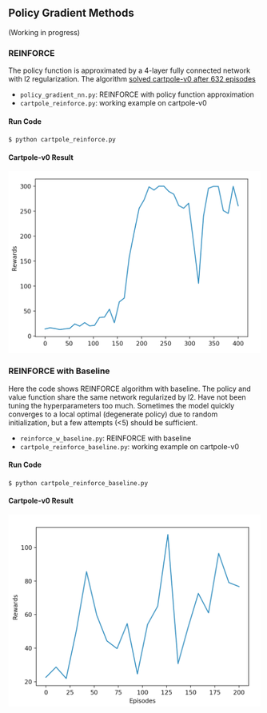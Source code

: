 ## Policy Gradient Methods

(Working in progress)

### REINFORCE 

The policy function is approximated by a 4-layer fully connected network with l2 regularization. The algorithm [solved cartpole-v0 after 632 episodes](https://gym.openai.com/evaluations/eval_0qE4YdUoQMi60hslLEGg)

- `policy_gradient_nn.py`: REINFORCE with policy function approximation
- `cartpole_reinforce.py`: working example on cartpole-v0

#### Run Code

`$ python cartpole_reinforce.py`

#### Cartpole-v0 Result

![cartpole training](imgs/cartpole_reinforce.png "cartpole training")

### REINFORCE with Baseline

Here the code shows REINFORCE algorithm with baseline. The policy and value function share the same network regularized by l2. Have not been tuning the hyperparameters too much. Sometimes the model quickly converges to a local optimal (degenerate policy) due to random initialization, but a few attempts (<5) should be sufficient.

- `reinforce_w_baseline.py`: REINFORCE with baseline
- `cartpole_reinforce_baseline.py`: working example on cartpole-v0

#### Run Code

`$ python cartpole_reinforce_baseline.py`

#### Cartpole-v0 Result

![cartpole training](imgs/cartpole_reinforce_w_baseline.png "cartpole training")